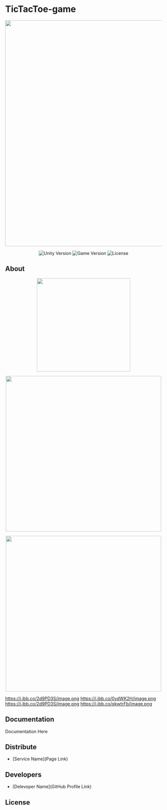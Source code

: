 # TicTacToe-game
<p align="center">
      <img src="Project Logo Url" width="726">
</p>

<p align="center">
   <img src="" alt="Unity Version">
   <img src="" alt="Game Version">
   <img src="" alt="License">
</p>

## About

<p align="center">
      <img src="https://i.ibb.co/0ydWK2H/image.png", width="300">
</p>

<p align="center">
      <img src="https://i.ibb.co/2d9PD3S/image.png", width="500">
</p>

<p align="center">
      <img src="https://i.ibb.co/qkwtrFb/image.png", width="500">
</p>

https://i.ibb.co/2d9PD3S/image.png
https://i.ibb.co/0ydWK2H/image.png
https://i.ibb.co/2d9PD3S/image.png
https://i.ibb.co/qkwtrFb/image.png


## Documentation

Documentation Here

## Distribute

- [Service Name](Page Link)


## Developers

- [Delevoper Name](GitHub Profile Link)

## License
##

